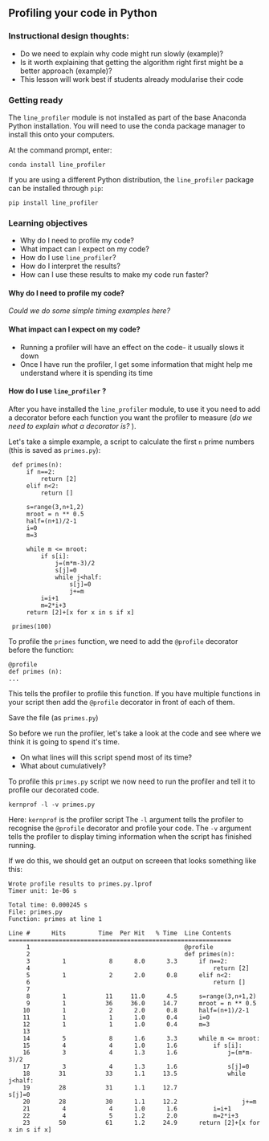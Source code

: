 ## Profiling your code in Python

### Instructional design thoughts:
* Do we need to explain why code might run slowly (example)?
* Is it worth explaining that getting the algorithm right first might be a better approach (example)?
* This lesson will work best if students already modularise their code

### Getting ready
The `line_profiler` module is not installed as part of the base Anaconda Python installation. You will need to use the conda package manager to install this onto your computers.

At the command prompt, enter:

`conda install line_profiler`

If you are using a different Python distribution, the `line_profiler` package can be installed through `pip`:

`pip install line_profiler`

### Learning objectives
* Why do I need to profile my code?
* What impact can I expect on my code?
* How do I use `line_profiler`?
* How do I interpret the results?
* How can I use these results to make my code run faster?

#### Why do I need to profile my code?
_Could we do some simple timing examples here?_

#### What impact can I expect on my code?
* Running a profiler will have an effect on the code- it usually slows it down
* Once I have run the profiler, I get some information that might help me understand where it is spending its time

#### How do I use `line_profiler` ?
After you have installed the `line_profiler` module, to use it you need to add a decorator before each function you want the profiler to measure (_do we need to explain what a decorator is?_ ).

Let's take a simple example, a script to calculate the first `n` prime numbers (this is saved as `primes.py`):

```
 def primes(n):
     if n==2:
         return [2]
     elif n<2:
         return []

     s=range(3,n+1,2)
     mroot = n ** 0.5
     half=(n+1)/2-1
     i=0
     m=3

     while m <= mroot:
         if s[i]:
             j=(m*m-3)/2
             s[j]=0
             while j<half:
                 s[j]=0
                 j+=m
         i=i+1
         m=2*i+3
     return [2]+[x for x in s if x]

 primes(100)
 ```

To profile the `primes` function, we need to add the `@profile` decorator before the function:

```
@profile
def primes (n):
...
```

This tells the profiler to profile this function. If you have multiple functions in your script then add the `@profile` decorator in front of each of them.

Save the file (as `primes.py`)

So before we run the profiler, let's take a look at the code and see where we think it is going to spend it's time.
* On what lines will this script spend most of its time?
* What about cumulatively? 

To profile this `primes.py` script we now need to run the profiler and tell it to profile our decorated code.

`kernprof -l -v primes.py`

Here:
`kernprof` is the profiler script
The `-l` argument tells the profiler to recognise the `@profile` decorator and profile your code.
The `-v` argument tells the profiler to display timing information when the script has finished running.

If we do this, we should get an output on screeen that looks something like this:

```
Wrote profile results to primes.py.lprof
Timer unit: 1e-06 s

Total time: 0.000245 s
File: primes.py
Function: primes at line 1

Line #      Hits         Time  Per Hit   % Time  Line Contents
==============================================================
     1                                           @profile
     2                                           def primes(n):
     3         1            8      8.0      3.3      if n==2:
     4                                                   return [2]
     5         1            2      2.0      0.8      elif n<2:
     6                                                   return []
     7
     8         1           11     11.0      4.5      s=range(3,n+1,2)
     9         1           36     36.0     14.7      mroot = n ** 0.5
    10         1            2      2.0      0.8      half=(n+1)/2-1
    11         1            1      1.0      0.4      i=0
    12         1            1      1.0      0.4      m=3
    13
    14         5            8      1.6      3.3      while m <= mroot:
    15         4            4      1.0      1.6          if s[i]:
    16         3            4      1.3      1.6              j=(m*m-3)/2
    17         3            4      1.3      1.6              s[j]=0
    18        31           33      1.1     13.5              while j<half:
    19        28           31      1.1     12.7                  s[j]=0
    20        28           30      1.1     12.2                  j+=m
    21         4            4      1.0      1.6          i=i+1
    22         4            5      1.2      2.0          m=2*i+3
    23        50           61      1.2     24.9      return [2]+[x for x in s if x]
```
